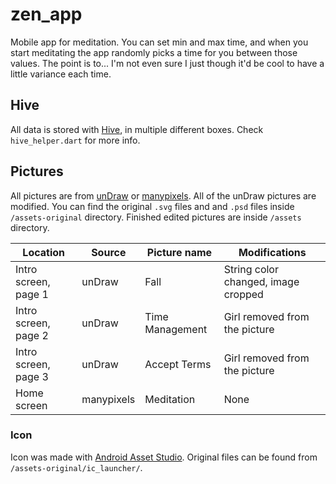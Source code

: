 # zen_app

Mobile app for meditation. You can set min and max time, and when you start meditating the app randomly picks a time for you between those values. The point is to... I'm not even sure I just though it'd be cool to have a little variance each time.

## Hive

All data is stored with [Hive](https://pub.dev/packages/hive), in multiple different boxes. Check `hive_helper.dart` for more info.

## Pictures

All pictures are from [unDraw](https://undraw.co/) or [manypixels](https://www.manypixels.co/gallery). All of the unDraw pictures are modified. You can find the original `.svg` files and and `.psd` files inside `/assets-original` directory. Finished edited pictures are inside `/assets` directory.

| Location             | Source     | Picture name    | Modifications                       |
| -------------------- | ---------- | --------------- | ----------------------------------- |
| Intro screen, page 1 | unDraw     | Fall            | String color changed, image cropped |
| Intro screen, page 2 | unDraw     | Time Management | Girl removed from the picture       |
| Intro screen, page 3 | unDraw     | Accept Terms    | Girl removed from the picture       |
| Home screen          | manypixels | Meditation      | None                                |

### Icon

Icon was made with [Android Asset Studio](https://romannurik.github.io/AndroidAssetStudio/icons-launcher.html#foreground.type=text&foreground.text.text=z&foreground.text.font=Roboto&foreground.space.trim=1&foreground.space.pad=0.5&foreColor=rgb(255%2C%20255%2C%20255)&backColor=rgb(100%2C%20181%2C%20246)&crop=0&backgroundShape=circle&effects=elevate&name=ic_launcher). Original files can be found from `/assets-original/ic_launcher/`.